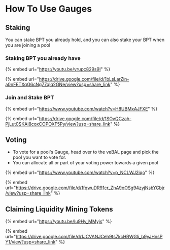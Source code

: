 # How To Use Gauges

## Staking

You can stake BPT you already hold, and you can also stake your BPT when you are joining a pool

### Staking BPT you already have

{% embed url="https://youtu.be/vrupc829s9I" %}

{% embed url="https://drive.google.com/file/d/1bLsLarZin-a0nFETXqG6cNg77qlq2GNe/view?usp=share_link" %}

### Join and Stake BPT

{% embed url="https://www.youtube.com/watch?v=H8UBMxAJFXE" %}

{% embed url="https://drive.google.com/file/d/1SOvQCzah-PjLut0SKAi8coxCOPOXF5Py/view?usp=share_link" %}

## Voting

* To vote for a pool's Gauge, head over to the veBAL page and pick the pool you want to vote for.
* You can allocate all or part of your voting power towards a given pool

{% embed url="https://www.youtube.com/watch?v=p_NCLWJ2iqo" %}

{% embed url="https://drive.google.com/file/d/1fqwuDR91cr_ZhA9oOSg94zyjNsbYCbjr/view?usp=share_link" %}

## Claiming Liquidity Mining Tokens

{% embed url="https://youtu.be/Iu9Hv_MMyjs" %}

{% embed url="https://drive.google.com/file/d/1JCVANJCeh9ts7kcHRWGli_b9yJHnsPY1/view?usp=share_link" %}
